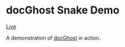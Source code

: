 # docGhost Snake Demo

[Live](https://vorpus.github.io/docGhost-snakeDemo/)

A demonstration of [docGhost](https://github.com/vorpus/docGhost) in action.
